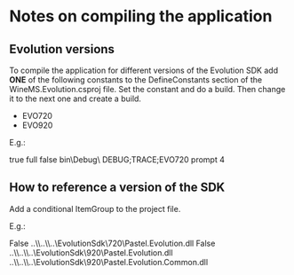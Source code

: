 # Notes on compiling the application

## Evolution versions

To compile the application for different versions of the Evolution SDK add **ONE** of the following constants to the DefineConstants section of the WineMS.Evolution.csproj file. Set the constant and do a build. Then change it to the next one and create a build.

* EVO720
* EVO920

E.g.:

<PropertyGroup Condition=" '$(Configuration)|$(Platform)' == 'Debug|AnyCPU' ">
  <DebugSymbols>true</DebugSymbols>
  <DebugType>full</DebugType>
  <Optimize>false</Optimize>
  <OutputPath>bin\Debug\</OutputPath>
  <DefineConstants>DEBUG;TRACE;EVO720</DefineConstants>
  <ErrorReport>prompt</ErrorReport>
  <WarningLevel>4</WarningLevel>
</PropertyGroup>


## How to reference a version of the SDK

Add a conditional ItemGroup to the project file.

E.g.:

<ItemGroup Condition="$(DefineConstants.Contains('EVO720'))">
  <Reference Include="Pastel.Evolution, Version=7.20.0.0, Culture=neutral, PublicKeyToken=86fac4c1500a3756, processorArchitecture=MSIL">
    <SpecificVersion>False</SpecificVersion>
    <HintPath>..\\..\\..\EvolutionSdk\720\Pastel.Evolution.dll</HintPath>
  </Reference>
</ItemGroup>

<ItemGroup Condition="$(DefineConstants.Contains('EVO920'))">
  <Reference Include="Pastel.Evolution, Version=7.20.0.0, Culture=neutral, PublicKeyToken=86fac4c1500a3756, processorArchitecture=MSIL">
    <SpecificVersion>False</SpecificVersion>
    <HintPath>..\\..\\..\EvolutionSdk\920\Pastel.Evolution.dll</HintPath>
  </Reference>
  <Reference Include="Pastel.Evolution.Common">
    <HintPath>..\\..\\..\EvolutionSdk\920\Pastel.Evolution.Common.dll</HintPath>
  </Reference>
</ItemGroup>